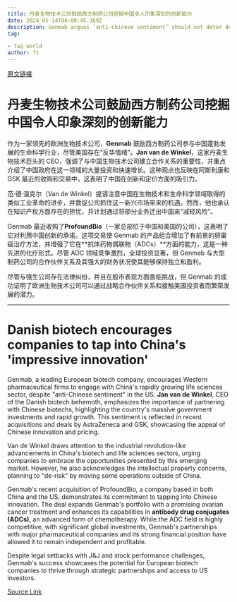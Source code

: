 ```yaml
---
title: 丹麦生物技术公司鼓励西方制药公司挖掘中国令人印象深刻的创新能力
date: 2024-05-14T04:00:45.369Z
description: Genmab argues ‘anti-Chinese sentiment’ should not deter dealmaking
tag: 

- Tag world
author: ft
---
```


[原文链接](https://ft.com/content/2f3caeee-ff64-47eb-b00e-6568ad1f1858)

# 丹麦生物技术公司鼓励西方制药公司挖掘中国令人印象深刻的创新能力

作为一家领先的欧洲生物技术公司，**Genmab** 鼓励西方制药公司参与中国蓬勃发展的生命科学行业，尽管美国存在“反华情绪”。**Jan van de Winkel**，这家丹麦生物技术巨头的 CEO，强调了与中国生物技术公司建立合作关系的重要性，并重点介绍了中国政府在这一领域的大量投资和快速增长。这种观点也反映在阿斯利康和GSK 最近的收购和交易中，这表明了中国在创新和定价方面的吸引力。

范·德·温克尔（Van de Winkel）提请注意中国在生物技术和生命科学领域取得的类似工业革命的进步，并敦促公司抓住这一新兴市场带来的机遇。然而，他也承认在知识产权方面存在的担忧，并计划通过将部分业务迁出中国来“减轻风险”。

Genmab 最近收购了**ProfoundBio**（一家总部位于中国和美国的公司），这表明了它对利用中国创新的承诺。这项交易使 Genmab 的产品组合增加了有前景的卵巢癌治疗方法，并增强了它在**抗体药物偶联物（ADCs）**方面的能力，这是一种先进的化疗形式。尽管 ADC 领域竞争激烈，全球投资显著，但 Genmab 与大型制药公司的合作伙伴关系及其强大的财务状况使其能够保持独立和盈利。

尽管与强生公司存在法律纠纷，并且在股市表现方面面临挑战，但 Genmab 的成功证明了欧洲生物技术公司可以通过战略合作伙伴关系和接触美国投资者而繁荣发展的潜力。

---

# Danish biotech encourages companies to tap into China's 'impressive innovation' 

Genmab, a leading European biotech company, encourages Western pharmaceutical firms to engage with China's rapidly growing life sciences sector, despite "anti-Chinese sentiment" in the US. **Jan van de Winkel**, CEO of the Danish biotech behemoth, emphasizes the importance of partnering with Chinese biotechs, highlighting the country's massive government investments and rapid growth. This sentiment is reflected in recent acquisitions and deals by AstraZeneca and GSK, showcasing the appeal of Chinese innovation and pricing. 

Van de Winkel draws attention to the industrial revolution-like advancements in China's biotech and life sciences sectors, urging companies to embrace the opportunities presented by this emerging market. However, he also acknowledges the intellectual property concerns, planning to "de-risk" by moving some operations outside of China. 

Genmab's recent acquisition of ProfoundBio, a company based in both China and the US, demonstrates its commitment to tapping into Chinese innovation. The deal expands Genmab's portfolio with a promising ovarian cancer treatment and enhances its capabilities in **antibody drug conjugates (ADCs)**, an advanced form of chemotherapy. While the ADC field is highly competitive, with significant global investments, Genmab's partnerships with major pharmaceutical companies and its strong financial position have allowed it to remain independent and profitable. 

Despite legal setbacks with J&J and stock performance challenges, Genmab's success showcases the potential for European biotech companies to thrive through strategic partnerships and access to US investors.

[Source Link](https://ft.com/content/2f3caeee-ff64-47eb-b00e-6568ad1f1858)


